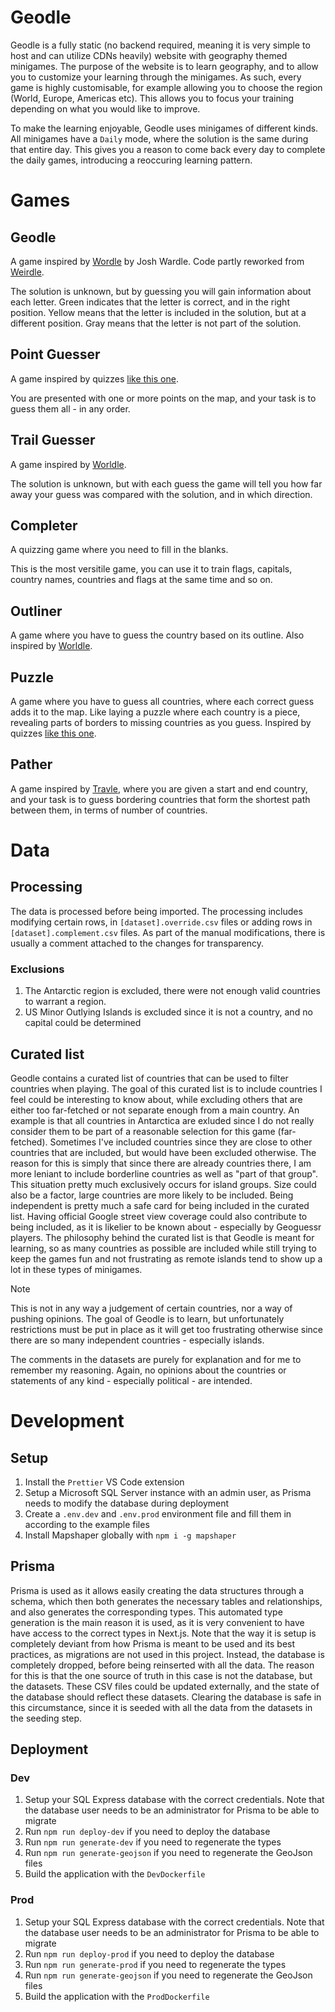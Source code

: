 # Geodle

Geodle is a fully static (no backend required, meaning it is very simple to host and can utilize CDNs heavily) website with geography themed minigames. The purpose of the website is to learn geography, and to allow you to customize your learning through the minigames. As such, every game is highly customisable, for example allowing you to choose the region (World, Europe, Americas etc). This allows you to focus your training depending on what you would like to improve.

To make the learning enjoyable, Geodle uses minigames of different kinds. All minigames have a `Daily` mode, where the solution is the same during that entire day. This gives you a reason to come back every day to complete the daily games, introducing a reoccuring learning pattern.

# Games

## Geodle

A game inspired by [Wordle](https://www.nytimes.com/games/wordle/index.html) by Josh Wardle.
Code partly reworked from [Weirdle](https://github.com/alanrsoares/weirdle/tree/main).

The solution is unknown, but by guessing you will gain information about each letter. Green indicates that the letter is correct, and in the right position. Yellow means that the letter is included in the solution, but at a different position. Gray means that the letter is not part of the solution.

## Point Guesser

A game inspired by quizzes [like this one](https://www.sporcle.com/games/g/europecapitals).

You are presented with one or more points on the map, and your task is to guess them all - in any order.

## Trail Guesser

A game inspired by [Worldle](https://worldle.teuteuf.fr/).

The solution is unknown, but with each guess the game will tell you how far away your guess was compared with the solution, and in which direction.

## Completer

A quizzing game where you need to fill in the blanks.

This is the most versitile game, you can use it to train flags, capitals, country names, countries and flags at the same time and so on.

## Outliner

A game where you have to guess the country based on its outline. Also inspired by [Worldle](https://worldle.teuteuf.fr/).

## Puzzle

A game where you have to guess all countries, where each correct guess adds it to the map. Like laying a puzzle where each country is a piece, revealing parts of borders to missing countries as you guess. Inspired by quizzes [like this one](https://www.sporcle.com/games/g/world).

## Pather

A game inspired by [Travle](https://travle.earth/), where you are given a start and end country, and your task is to guess bordering countries that form the shortest path between them, in terms of number of countries.

# Data

## Processing

The data is processed before being imported. The processing includes modifying certain rows, in `[dataset].override.csv` files or adding rows in `[dataset].complement.csv` files. As part of the manual modifications, there is usually a comment attached to the changes for transparency.

### Exclusions

1. The Antarctic region is excluded, there were not enough valid countries to warrant a region.
2. US Minor Outlying Islands is excluded since it is not a country, and no capital could be determined

## Curated list

Geodle contains a curated list of countries that can be used to filter countries when playing. The goal of this curated list is to include countries I feel could be interesting to know about, while excluding others that are either too far-fetched or not separate enough from a main country. An example is that all countries in Antarctica are exluded since I do not really consider them to be part of a reasonable selection for this game (far-fetched). Sometimes I've included countries since they are close to other countries that are included, but would have been excluded otherwise. The reason for this is simply that since there are already countries there, I am more leniant to include borderline countries as well as "part of that group". This situation pretty much exclusively occurs for island groups. Size could also be a factor, large countries are more likely to be included. Being independent is pretty much a safe card for being included in the curated list. Having official Google street view coverage could also contribute to being included, as it is likelier to be known about - especially by Geoguessr players. The philosophy behind the curated list is that Geodle is meant for learning, so as many countries as possible are included while still trying to keep the games fun and not frustrating as remote islands tend to show up a lot in these types of minigames.

> [!NOTE]  
> This is not in any way a judgement of certain countries, nor a way of pushing opinions. The goal of Geodle is to learn, but unfortunately restrictions must be put in place as it will get too frustrating otherwise since there are so many independent countries - especially islands.

The comments in the datasets are purely for explanation and for me to remember my reasoning. Again, no opinions about the countries or statements of any kind - especially political - are intended.

# Development

## Setup

1. Install the `Prettier` VS Code extension
2. Setup a Microsoft SQL Server instance with an admin user, as Prisma needs to modify the database during deployment
3. Create a `.env.dev` and `.env.prod` environment file and fill them in according to the example files
4. Install Mapshaper globally with `npm i -g mapshaper`

## Prisma

Prisma is used as it allows easily creating the data structures through a schema, which then both generates the necessary tables and relationships, and also generates the corresponding types. This automated type generation is the main reason it is used, as it is very convenient to have have access to the correct types in Next.js. Note that the way it is setup is completely deviant from how Prisma is meant to be used and its best practices, as migrations are not used in this project. Instead, the database is completely dropped, before being reinserted with all the data. The reason for this is that the one source of truth in this case is not the database, but the datasets. These CSV files could be updated externally, and the state of the database should reflect these datasets. Clearing the database is safe in this circumstance, since it is seeded with all the data from the datasets in the seeding step.

## Deployment

### Dev

1. Setup your SQL Express database with the correct credentials. Note that the database user needs to be an administrator for Prisma to be able to migrate
2. Run `npm run deploy-dev` if you need to deploy the database
3. Run `npm run generate-dev` if you need to regenerate the types
4. Run `npm run generate-geojson` if you need to regenerate the GeoJson files
5. Build the application with the `DevDockerfile`

### Prod

1. Setup your SQL Express database with the correct credentials. Note that the database user needs to be an administrator for Prisma to be able to migrate
2. Run `npm run deploy-prod` if you need to deploy the database
3. Run `npm run generate-prod` if you need to regenerate the types
4. Run `npm run generate-geojson` if you need to regenerate the GeoJson files
5. Build the application with the `ProdDockerfile`
